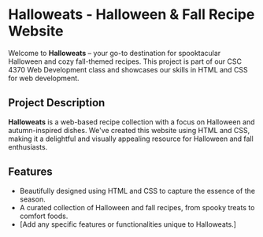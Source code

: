# Halloweats - Halloween & Fall Recipe Website

Welcome to **Halloweats** – your go-to destination for spooktacular Halloween and cozy fall-themed recipes. This project is part of our CSC 4370 Web Development class and showcases our skills in HTML and CSS for web development.

## Project Description

**Halloweats** is a web-based recipe collection with a focus on Halloween and autumn-inspired dishes. We've created this website using HTML and CSS, making it a delightful and visually appealing resource for Halloween and fall enthusiasts.

## Features

- Beautifully designed using HTML and CSS to capture the essence of the season.
- A curated collection of Halloween and fall recipes, from spooky treats to comfort foods.
- [Add any specific features or functionalities unique to Halloweats.]





